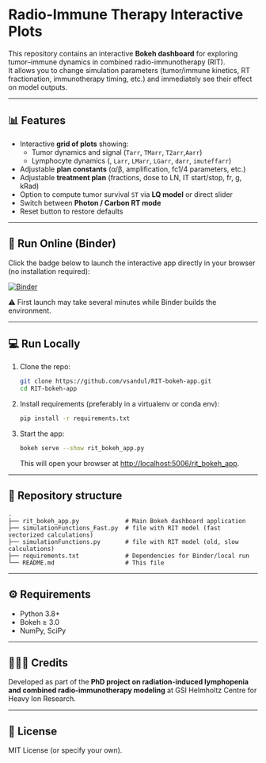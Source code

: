 # Radio-Immune Therapy Interactive Plots

This repository contains an interactive **Bokeh dashboard** for exploring tumor–immune dynamics in combined radio-immunotherapy (RIT).  
It allows you to change simulation parameters (tumor/immune kinetics, RT fractionation, immunotherapy timing, etc.) and immediately see their effect on model outputs.

---

## 📊 Features
- Interactive **grid of plots** showing:
  - Tumor dynamics and signal (`Tarr`, `TMarr`, `T2arr`,`Aarr`)
  - Lymphocyte dynamics (, `Larr`, `LMarr`, `LGarr`, `darr`, `imuteffarr`)
- Adjustable **plan constants** (α/β, amplification, fc1/4 parameters, etc.)
- Adjustable **treatment plan** (fractions, dose to LN, IT start/stop, fr, g, kRad)
- Option to compute tumor survival `ST` via **LQ model** or direct slider
- Switch between **Photon / Carbon RT mode**
- Reset button to restore defaults

---

## 🚀 Run Online (Binder)

Click the badge below to launch the interactive app directly in your browser (no installation required):

[![Binder](https://mybinder.org/badge_logo.svg)](https://mybinder.org/v2/gh/vsandul/RIT_bokeh-app/main?urlpath=proxy/5006/rit_bokeh_app)

⚠️ First launch may take several minutes while Binder builds the environment.

---

## 💻 Run Locally

1. Clone the repo:
   ```bash
   git clone https://github.com/vsandul/RIT-bokeh-app.git
   cd RIT-bokeh-app
   ```

2. Install requirements (preferably in a virtualenv or conda env):
   ```bash
   pip install -r requirements.txt
   ```

3. Start the app:
   ```bash
   bokeh serve --show rit_bokeh_app.py
   ```
   This will open your browser at [http://localhost:5006/rit_bokeh_app](http://localhost:5006/rit_bokeh_app).

---

## 📂 Repository structure
```
.
├── rit_bokeh_app.py             # Main Bokeh dashboard application
├── simulationFunctions_Fast.py  # file with RIT model (fast vectorized calculations)
├── simulationFunctions.py       # file with RIT model (old, slow calculations)
├── requirements.txt             # Dependencies for Binder/local run
└── README.md                    # This file
```

---

## ⚙️ Requirements
- Python 3.8+
- Bokeh ≥ 3.0
- NumPy, SciPy

---

## 🧑‍🤝‍🧑 Credits
Developed as part of the **PhD project on radiation-induced lymphopenia and combined radio-immunotherapy modeling** at GSI Helmholtz Centre for Heavy Ion Research.

---

## 📜 License
MIT License (or specify your own).
